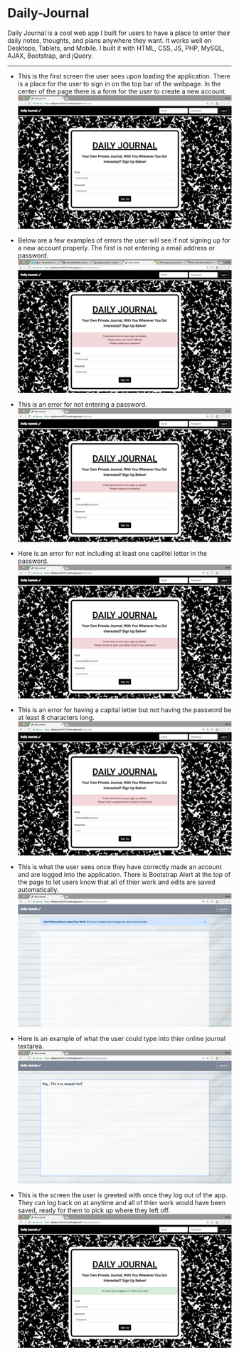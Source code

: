 # Daily-Journal
Daily Journal is a cool web app I built for users to have a place to enter their daily notes, thoughts, and plans anywhere they want. It works well on Desktops, Tablets, and Mobile. I built it with HTML, CSS, JS, PHP, MySQL, AJAX, Bootstrap, and jQuery.

---

- This is the first screen the user sees upon loading the application. There is a place for the user to sign in on the top bar of the webpage. In the center of the page there is a form for the user to create a new account.
![INTRO](assets/img/read_me/startscreen.png)

 - Below are a few examples of errors the user will see if not signing up for a new account properly. The first is not entering a email address or password.
![ERROR-1](assets/img/read_me/errors-1.png)

- This is an error for not entering a password.
![ERROR-2](assets/img/read_me/errors-2.png)

- Here is an error for not including at least one caplitel letter in the password.
![ERROR-3](assets/img/read_me/errors-3.png)

- This is an error for having a capital letter but not having the password be at least 8 characters long.
![ERROR-4](assets/img/read_me/errors-4.png)

- This is what the user sees once they have correctly made an account and are logged into the application. There is Bootstrap Alert at the top of the page to let users know that all of thier work and edits are saved automatically.
![JOURNAL-1](assets/img/read_me/journal-1.png)

- Here is an example of what the user could type into thier online journal textarea.
![JOURNAL-2](assets/img/read_me/journal-2.png)

- This is the screen the user is greeted with once they log out of the app. They can log back on at anytime and all of thier work would have been saved, ready for them to pick up where they left off.
![LOUGOUT](assets/img/read_me/logout.png)
